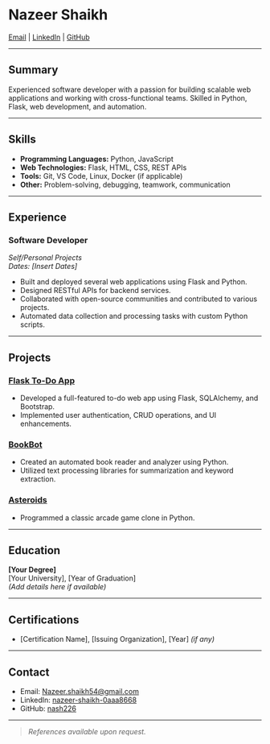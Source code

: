 # Nazeer Shaikh

[Email](mailto:Nazeer.shaikh54@gmail.com) | [LinkedIn](https://www.linkedin.com/in/nazeer-shaikh-0aaa8668/) | [GitHub](https://github.com/nash226/)

---

## Summary

Experienced software developer with a passion for building scalable web applications and working with cross-functional teams. Skilled in Python, Flask, web development, and automation.

---

## Skills

- **Programming Languages:** Python, JavaScript
- **Web Technologies:** Flask, HTML, CSS, REST APIs
- **Tools:** Git, VS Code, Linux, Docker (if applicable)
- **Other:** Problem-solving, debugging, teamwork, communication

---

## Experience

### Software Developer  
*Self/Personal Projects*  
*Dates: [Insert Dates]*

- Built and deployed several web applications using Flask and Python.
- Designed RESTful APIs for backend services.
- Collaborated with open-source communities and contributed to various projects.
- Automated data collection and processing tasks with custom Python scripts.

---

## Projects

### [Flask To-Do App](https://github.com/nash226/Flask_to-do)
- Developed a full-featured to-do web app using Flask, SQLAlchemy, and Bootstrap.
- Implemented user authentication, CRUD operations, and UI enhancements.

### [BookBot](https://github.com/nash226/bookbot)
- Created an automated book reader and analyzer using Python.
- Utilized text processing libraries for summarization and keyword extraction.

### [Asteroids](https://github.com/nash226/asteroids)
- Programmed a classic arcade game clone in Python.

---

## Education

**[Your Degree]**  
[Your University], [Year of Graduation]  
*(Add details here if available)*

---

## Certifications

- [Certification Name], [Issuing Organization], [Year] *(if any)*

---

## Contact

- Email: Nazeer.shaikh54@gmail.com
- LinkedIn: [nazeer-shaikh-0aaa8668](https://www.linkedin.com/in/nazeer-shaikh-0aaa8668/)
- GitHub: [nash226](https://github.com/nash226)

---

> *References available upon request.*
